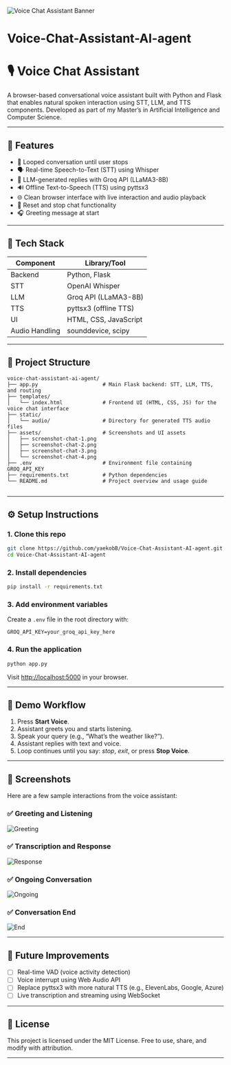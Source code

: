 ![Voice Chat Assistant Banner](assets/banner.png)

# Voice-Chat-Assistant-AI-agent
# 🎙️ Voice Chat Assistant

A browser-based conversational voice assistant built with Python and Flask that enables natural spoken interaction using STT, LLM, and TTS components. Developed as part of my Master’s in Artificial Intelligence and Computer Science.

---

## 🚀 Features

- 🔁 Looped conversation until user stops
- 🗣️ Real-time Speech-to-Text (STT) using Whisper
- 🤖 LLM-generated replies with Groq API (LLaMA3-8B)
- 🔊 Offline Text-to-Speech (TTS) using pyttsx3
- 🌐 Clean browser interface with live interaction and audio playback
- 🔄 Reset and stop chat functionality
- 🎧 Greeting message at start

---

## 🧠 Tech Stack

| Component      | Library/Tool            |
|----------------|--------------------------|
| Backend        | Python, Flask            |
| STT            | OpenAI Whisper           |
| LLM            | Groq API (LLaMA3-8B)     |
| TTS            | pyttsx3 (offline TTS)    |
| UI             | HTML, CSS, JavaScript    |
| Audio Handling | sounddevice, scipy       |

---

## 📁 Project Structure

```
voice-chat-assistant-ai-agent/
├── app.py                     # Main Flask backend: STT, LLM, TTS, and routing
├── templates/
│   └── index.html             # Frontend UI (HTML, CSS, JS) for the voice chat interface
├── static/
│   └── audio/                 # Directory for generated TTS audio files
├── assets/                    # Screenshots and UI assets
│   ├── screenshot-chat-1.png
│   ├── screenshot-chat-2.png
│   ├── screenshot-chat-3.png
│   └── screenshot-chat-4.png
├── .env                       # Environment file containing GROQ_API_KEY
├── requirements.txt           # Python dependencies
└── README.md                  # Project overview and usage guide


```

---

## ⚙️ Setup Instructions

### 1. Clone this repo

```bash
git clone https://github.com/yaekobB/Voice-Chat-Assistant-AI-agent.git
cd Voice-Chat-Assistant-AI-agent
```

### 2. Install dependencies

```bash
pip install -r requirements.txt
```

### 3. Add environment variables

Create a `.env` file in the root directory with:

```
GROQ_API_KEY=your_groq_api_key_here
```

### 4. Run the application

```bash
python app.py
```

Visit [http://localhost:5000](http://localhost:5000) in your browser.

---

## 🧪 Demo Workflow

1. Press **Start Voice**.
2. Assistant greets you and starts listening.
3. Speak your query (e.g., “What’s the weather like?”).
4. Assistant replies with text and voice.
5. Loop continues until you say: _stop_, _exit_, or press **Stop Voice**.

---
## 📸 Screenshots

Here are a few sample interactions from the voice assistant:

### ✅ Greeting and Listening
![Greeting](assets/screenshot-chat-1.png)

### ✅ Transcription and Response
![Response](assets/screenshot-chat-2.png)

### ✅ Ongoing Conversation
![Ongoing](assets/screenshot-chat-3.png)

### ✅ Conversation End
![End](assets/screenshot-chat-4.png)

---

## 🚀 Future Improvements

- [ ] Real-time VAD (voice activity detection)
- [ ] Voice interrupt using Web Audio API
- [ ] Replace pyttsx3 with more natural TTS (e.g., ElevenLabs, Google, Azure)
- [ ] Live transcription and streaming using WebSocket

---

## 📄 License

This project is licensed under the MIT License. Free to use, share, and modify with attribution.

---

